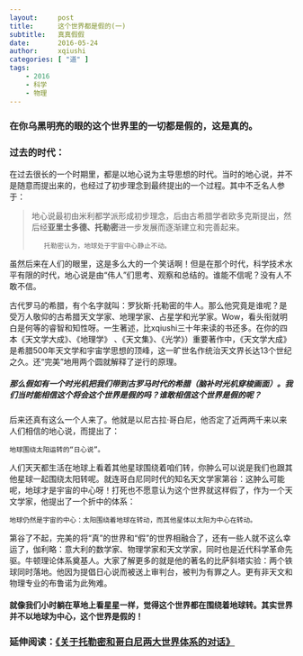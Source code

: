 ```yaml
---
layout:     post
title:      这个世界都是假的(一)
subtitle:   真真假假
date:       2016-05-24
author:     xqiushi
categories: [ "道" ]
tags:
    - 2016
    - 科学
    - 物理
---
```



### 在你乌黑明亮的眼的这个世界里的一切都是假的，这是真的。

### 过去的时代：

在过去很长的一个时期里，都是以地心说为主导思想的时代。当时的地心说，并不是随意而提出来的，也经过了初步理念到最终提出的一个过程。其中不乏名人参于：
> 地心说最初由米利都学派形成初步理念，后由古希腊学者欧多克斯提出，然后经**亚里士多德、托勒密**进一步发展而逐渐建立和完善起来。
> 
> 		 托勒密认为，地球处于宇宙中心静止不动。

虽然后来在人们的眼里，这是多么大的一个笑话啊！但是在那个时代，科学技术水平有限的时代，地心说是由“伟人”们思考、观察和总结的。谁能不信呢？没有人不敢不信。

古代罗马的希腊，有个名字就叫：罗狄斯·托勒密的牛人。那么他究竟是谁呢？是受万人敬仰的古希腊天文学家、地理学家、占星学和光学家。Wow，看头衔就明白是何等的睿智和知性呀。一生著述，比xqiushi三十年来读的书还多。在你的四本《天文学大成》、《地理学》 、《天文集》、《光学》）重要著作中，《天文学大成》是希腊500年天文学和宇宙学思想的顶峰，这一旷世名作统治天文界长达13个世纪之久。还“完美”地用两个圆就解释了逆行的原理。

##### 那么假如有一个时光机把我们带到古罗马时代的希腊（脑补时光机穿梭画面）。我们当时能相信这个将会这个世界是假的吗？谁敢相信这个世界是假的呢？


后来还真有这么一个人来了。他就是以尼古拉·哥白尼，他否定了近两两千来以来人们相信的地心说，而提出了：

	地球围绕太阳运转的“日心说”。
人们天天都生活在地球上看着其他星球围绕着咱们转，你肿么可以说是我们也跟其他星球一起围绕太阳转呢。就连哥白尼同时代的知名天文学家第谷：这肿么可能呢，地球才是宇宙的中心呀！打死也不愿意认为这个世界就这样假了，作为一个天文学家，他提出了一个折中的体系：

	地球仍然是宇宙的中心：太阳围绕着地球在转动，而其他星体以太阳为中心在转动。
第谷了不起，完美的将“真”的世界和“假”的世界相融合了，还有一些人就不这么幸运了，伽利略：意大利的数学家、物理学家和天文学家，同时也是近代科学革命先驱。牛顿理论体系奠基人。大家了解更多的就是他的著名的比萨斜塔实验：两个铁球同时落地。他因为提倡日心说而被送上审判台，被判为有罪之人。更有非天文和物理专业的布鲁诺为此殉难。

#### 就像我们小时躺在草地上看星星一样，觉得这个世界都在围绕着地球转。其实世界并不以地球为中心，这个世界是假的！

###  延伸阅读：[《关于托勒密和哥白尼两大世界体系的对话》](http://union.click.jd.com/jdc?d=DjrRF4)